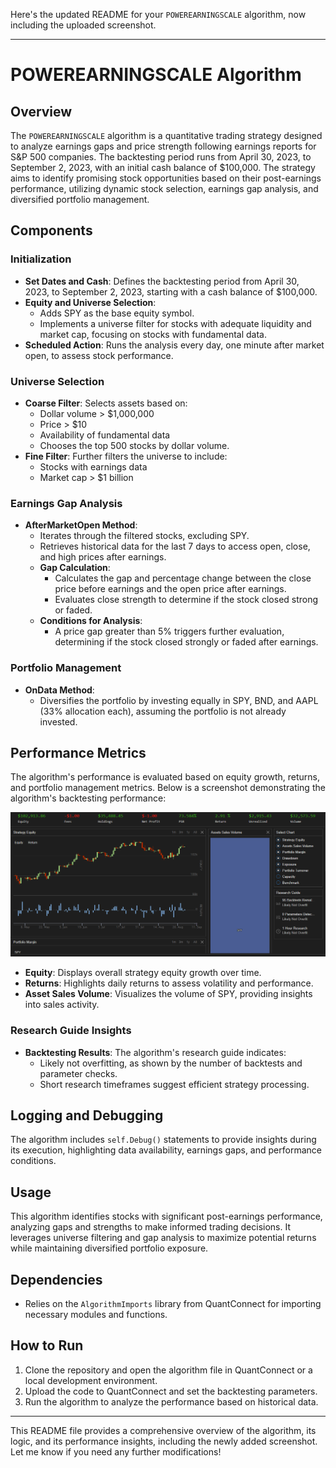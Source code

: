 Here's the updated README for your `POWEREARNINGSCALE` algorithm, now including the uploaded screenshot.

---

# POWEREARNINGSCALE Algorithm

## Overview
The `POWEREARNINGSCALE` algorithm is a quantitative trading strategy designed to analyze earnings gaps and price strength following earnings reports for S&P 500 companies. The backtesting period runs from April 30, 2023, to September 2, 2023, with an initial cash balance of $100,000. The strategy aims to identify promising stock opportunities based on their post-earnings performance, utilizing dynamic stock selection, earnings gap analysis, and diversified portfolio management.

## Components

### Initialization
- **Set Dates and Cash**: Defines the backtesting period from April 30, 2023, to September 2, 2023, starting with a cash balance of $100,000.
- **Equity and Universe Selection**:
  - Adds SPY as the base equity symbol.
  - Implements a universe filter for stocks with adequate liquidity and market cap, focusing on stocks with fundamental data.
- **Scheduled Action**: Runs the analysis every day, one minute after market open, to assess stock performance.

### Universe Selection
- **Coarse Filter**: Selects assets based on:
  - Dollar volume > $1,000,000
  - Price > $10
  - Availability of fundamental data
  - Chooses the top 500 stocks by dollar volume.
- **Fine Filter**: Further filters the universe to include:
  - Stocks with earnings data
  - Market cap > $1 billion

### Earnings Gap Analysis
- **AfterMarketOpen Method**:
  - Iterates through the filtered stocks, excluding SPY.
  - Retrieves historical data for the last 7 days to access open, close, and high prices after earnings.
  - **Gap Calculation**:
    - Calculates the gap and percentage change between the close price before earnings and the open price after earnings.
    - Evaluates close strength to determine if the stock closed strong or faded.
  - **Conditions for Analysis**:
    - A price gap greater than 5% triggers further evaluation, determining if the stock closed strongly or faded after earnings.

### Portfolio Management
- **OnData Method**:
  - Diversifies the portfolio by investing equally in SPY, BND, and AAPL (33% allocation each), assuming the portfolio is not already invested.

## Performance Metrics
The algorithm's performance is evaluated based on equity growth, returns, and portfolio management metrics. Below is a screenshot demonstrating the algorithm's backtesting performance:

![POWEREARNINGSCALE Algorithm Performance](PowerSurge.png)

- **Equity**: Displays overall strategy equity growth over time.
- **Returns**: Highlights daily returns to assess volatility and performance.
- **Asset Sales Volume**: Visualizes the volume of SPY, providing insights into sales activity.

### Research Guide Insights
- **Backtesting Results**: The algorithm's research guide indicates:
  - Likely not overfitting, as shown by the number of backtests and parameter checks.
  - Short research timeframes suggest efficient strategy processing.

## Logging and Debugging
The algorithm includes `self.Debug()` statements to provide insights during its execution, highlighting data availability, earnings gaps, and performance conditions.

## Usage
This algorithm identifies stocks with significant post-earnings performance, analyzing gaps and strengths to make informed trading decisions. It leverages universe filtering and gap analysis to maximize potential returns while maintaining diversified portfolio exposure.

## Dependencies
- Relies on the `AlgorithmImports` library from QuantConnect for importing necessary modules and functions.

## How to Run
1. Clone the repository and open the algorithm file in QuantConnect or a local development environment.
2. Upload the code to QuantConnect and set the backtesting parameters.
3. Run the algorithm to analyze the performance based on historical data.

---

This README file provides a comprehensive overview of the algorithm, its logic, and its performance insights, including the newly added screenshot. Let me know if you need any further modifications!
